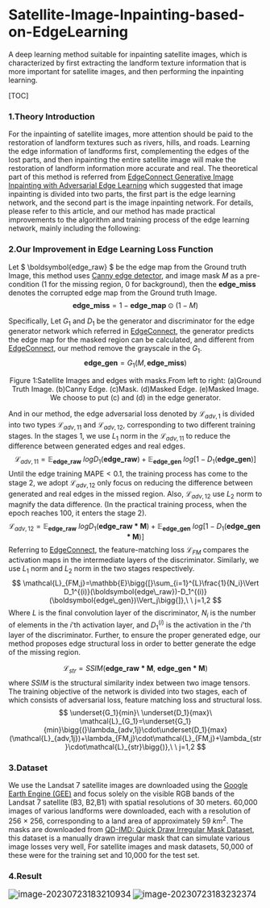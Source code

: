# Satellite-Image-Inpainting-based-on-EdgeLearning

A deep learning method suitable for inpainting satellite images, which is characterized by first extracting the landform texture information that is more important for satellite images, and then performing the inpainting learning.







[TOC]





### 1.Theory Introduction

For the inpainting of satellite images, more attention should be paid to the restoration of landform textures such as rivers, hills, and roads. Learning the edge information of landforms first, complementing the edges of the lost parts, and then inpainting the entire satellite image will make the restoration of landform information more accurate and real. The theoretical part of this method is referred from [EdgeConnect Generative Image Inpainting with Adversarial Edge Learning](https://arxiv.org/abs/1901.00212) which suggested that image inpainting is divided into two parts, the first part is the edge learning network, and the second part is the image inpainting network. For details, please refer to this article, and our method has made practical improvements to the algorithm and training process of the edge learning network, mainly including the following:

### 2.Our Improvement in Edge Learning Loss Function

Let $ \boldsymbol{edge\_raw} $ be the edge map from the Ground truth Image, this method uses [Canny edge detector](https://ieeexplore.ieee.org/document/4767851), and image mask  $M$ as a pre-condition (1 for the missing region, 0 for background), then the $\boldsymbol{edge\_miss}$ denotes the corrupted edge map from the Ground truth Image.
$$ \boldsymbol{edge\_miss} =1-\boldsymbol{edge\_map}\odot(1-M) $$

Specifically,  Let $G_1$ and $D_1$ be the generator and discriminator for the edge generator network which referred in [EdgeConnect](https://arxiv.org/abs/1901.00212), the generator predicts the edge map for the masked region can be calculated, and different from [EdgeConnect](https://arxiv.org/abs/1901.00212), our method remove the grayscale in the $G_1$.
$$
\boldsymbol{edge\_gen}=G_1(M,\boldsymbol{edge\_miss})
$$

<div>			
    <center>	
    <img src="E:\Learning\Satellite_Image_Inpainting\MyProject\252700.png"
         alt=""
         style="zoom:100%"/>
    <br>		<!--换行-->
    Figure 1:Satellite Images and edges with masks.From left to right: (a)Ground Truth Image. (b)Canny Edge. (c)Mask. (d)Masked Edge. (e)Masked Image. We choose to put (c) and (d) in the edge generator.	<!--标题-->
    </center>
</div>


And in our method, the edge adversarial loss denoted by $\mathcal{L}_{adv,1}$ is divided into two types $\mathcal{L}_{adv,11}$ and $\mathcal{L}_{adv,12}$, corresponding to two different training stages. In the stages 1, we use $L_1$ norm in the $\mathcal{L}_{adv,11}$ to reduce the difference between generated edges and real edges.
$$
\mathcal{L}_{adv,11}=\mathbb{E}_{\boldsymbol{edge\_raw}}\ logD_1(\boldsymbol{edge\_raw})+ \mathbb{E}_{\boldsymbol{edge\_gen}}\ log[1-D_1(\boldsymbol{edge\_gen})]
$$
Until the edge training $\mathrm{MAPE}< 0.1$, the training process has come to the stage  2, we adopt $\mathcal{L}_{adv,12}$ only focus on reducing the difference between generated and real edges in the missed region. Also, $\mathcal{L}_{adv,12}$ use $L_2$ norm to magnify the data difference. (In the practical training process, when the epoch reaches 100, it enters the stage 2).
$$
\mathcal{L}_{adv,12}=\mathbb{E}_{\boldsymbol{edge\_raw}}\ logD_1(\boldsymbol{edge\_raw\ast M})+ \mathbb{E}_{\boldsymbol{edge\_gen}}\ log[1-D_1(\boldsymbol{edge\_gen\ast M})]
$$
Referring to [EdgeConnect](https://arxiv.org/abs/1901.00212), the feature-matching loss $\mathcal{L}_{FM}$ compares the activation maps in the intermediate layers of the discriminator. Similarly, we use $L_1$ norm and $L_2$ norm in the two stages respectively.
$$
\mathcal{L}_{FM,j}=\mathbb{E}\bigg{[}\sum_{i=1}^{L}\frac{1}{N_i}\Vert D_1^{(i)}(\boldsymbol{edge\_raw})-D_1^{(i)}(\boldsymbol{edge\_gen})\Vert_j\bigg{]},\ \ j=1,2
$$
Where $L$ is the final convolution layer of the discriminator, $N_i$ is the number of elements in the $i$'th activation layer, and $D_1^{(i)}$ is the activation in the $i$'th layer of the discriminator. Further, to ensure the proper generated edge, our method proposes edge structural loss in order to better generate the edge of the missing region.

$$
\mathcal{L}_{str}=SSIM(\boldsymbol{edge\_raw\ast M},\ \boldsymbol{edge\_gen\ast M})
$$
where $SSIM$ is the structural similarity index between two image tensors. The training objective of the network is divided into two stages, each of which consists of adversarial loss, feature matching loss and structural loss.
$$
\underset{G_1}{min}\ \underset{D_1}{max}\ \mathcal{L}_{G_1}=\underset{G_1}{min}\bigg{(}\lambda_{adv,1j}\cdot\underset{D_1}{max}(\mathcal{L}_{adv,1j})+\lambda_{FM,j}\cdot\mathcal{L}_{FM,j}+\lambda_{str}\cdot\mathcal{L}_{str}\bigg{)},\ \ j=1,2
$$



### 3.Dataset

We use the Landsat 7 satellite images are downloaded using the [Google Earth Engine (GEE)](https://doi.org/10.1016/j.rse.2017.06.031) and focus solely on the visible RGB bands of the Landsat 7 satellite (B3, B2,B1) with spatial resolutions of 30 meters. 60,000 images of various landforms were downloaded, each with a resolution of 256 × 256, corresponding to a land area of approximately 59 $km^2$. The masks are downloaded from [QD-IMD: Quick Draw Irregular Mask Dataset](https://github.com/karfly/qd-imd), this dataset is a manually drawn irregular mask that can simulate various image losses very well, For satellite images and mask datasets, 50,000 of these were for the training set and 10,000 for the test set.



### 4.Result

<img src="E:\Learning\Satellite_Image_Inpainting\MyProject\01.jpg" alt="image-20230723183210934" style="zoom:120%;" />



<img src="E:\Learning\Satellite_Image_Inpainting\MyProject\02.jpg" alt="image-20230723183232374" style="zoom:120%;" />

























